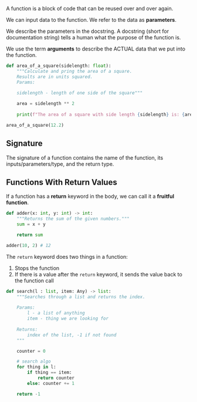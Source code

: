 A function is a block of code that can be reused over and over again.

We can input data to the function. We refer to the data as **parameters**.

We describe the parameters in the docstring. A docstring (short for documentation string) tells a human what the purpose of the function is.

We use the term **arguments** to describe the ACTUAL data that we put into the function.

```python
def area_of_a_square(sidelength: float):
	"""Calculate and pring the area of a square.
	Results are in units squared.
	Params:
	
	sidelength - length of one side of the square"""

	area = sidelength ** 2
	
	print(f"The area of a square with side length {sidelength} is: {area} square units.")

area_of_a_square(12.2)
```

## Signature

The signature of a function contains the name of the function, its inputs/parameters/type, and the return type.


## Functions With Return Values

If a function has a **return** keyword in the body, we can call it a **fruitful function**.
```python
def adder(x: int, y: int) -> int:
	"""Returns the sum of the given numbers."""
	sum = x + y

	return sum

adder(10, 2) # 12
```
The `return` keyword does two things in a function:
1. Stops the function
2. If there is a value after the `return` keyword, it sends the value back to the function call
```python
def search(l : list, item: Any) -> list:
	"""Searches through a list and returns the index.
	
	Params:
		l - a list of anything
		item - thing we are looking for
		
	Returns:
		index of the list, -1 if not found
	"""

	counter = 0

	# search algo
	for thing in l:
		if thing == item:
			return counter
		else: counter += 1

	return -1
```
